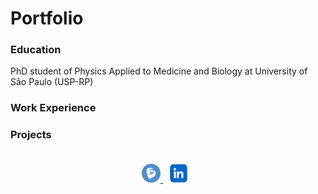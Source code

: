 # Portfolio

### Education
PhD student of Physics Applied to Medicine and Biology at University of São Paulo (USP-RP)

### Work Experience

### Projects
<footer style="text-align:center; padding:20px;">
    <a href="https://lattes.cnpq.br/1819201681506424" style="margin-right: 10px;">
        <img src="images/lattes_logo.png" alt="Twitter" width="30" height="30">
    </a>
    <a href="https://www.linkedin.com/in/suzielli-mendonca/" style="margin-right: 10px;">
        <img src="images/linkedin.logo.png" alt="Facebook" width="30" height="30">
    </a>
</footer>

